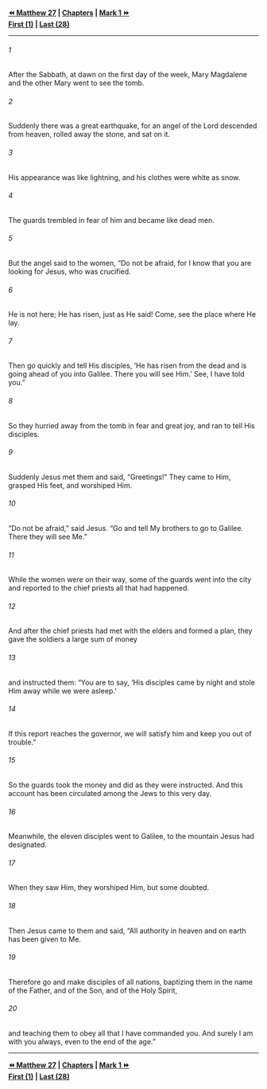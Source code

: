   
**[⏪ Matthew 27](./Matthew%2027.md) | [Chapters](./_index.md) | [Mark 1 ⏩](../44.41%20Mark/Mark%201.md)**  
**[First (1)](./Matthew%201.md) | [Last (28)](Matthew%2028.md)**  
  
---  
  
###### 1  
After the Sabbath, at dawn on the first day of the week, Mary Magdalene and the other Mary went to see the tomb.  
  
###### 2  
Suddenly there was a great earthquake, for an angel of the Lord descended from heaven, rolled away the stone, and sat on it.  
  
###### 3  
His appearance was like lightning, and his clothes were white as snow.  
  
###### 4  
The guards trembled in fear of him and became like dead men.  
  
###### 5  
But the angel said to the women, “Do not be afraid, for I know that you are looking for Jesus, who was crucified.  
  
###### 6  
He is not here; He has risen, just as He said! Come, see the place where He lay.  
  
###### 7  
Then go quickly and tell His disciples, ‘He has risen from the dead and is going ahead of you into Galilee. There you will see Him.’ See, I have told you.”  
  
###### 8  
So they hurried away from the tomb in fear and great joy, and ran to tell His disciples.  
  
###### 9  
Suddenly Jesus met them and said, “Greetings!” They came to Him, grasped His feet, and worshiped Him.  
  
###### 10  
“Do not be afraid,” said Jesus. “Go and tell My brothers to go to Galilee. There they will see Me.”  
  
###### 11  
While the women were on their way, some of the guards went into the city and reported to the chief priests all that had happened.  
  
###### 12  
And after the chief priests had met with the elders and formed a plan, they gave the soldiers a large sum of money  
  
###### 13  
and instructed them: “You are to say, ‘His disciples came by night and stole Him away while we were asleep.’  
  
###### 14  
If this report reaches the governor, we will satisfy him and keep you out of trouble.”  
  
###### 15  
So the guards took the money and did as they were instructed. And this account has been circulated among the Jews to this very day.  
  
###### 16  
Meanwhile, the eleven disciples went to Galilee, to the mountain Jesus had designated.  
  
###### 17  
When they saw Him, they worshiped Him, but some doubted.  
  
###### 18  
Then Jesus came to them and said, “All authority in heaven and on earth has been given to Me.  
  
###### 19  
Therefore go and make disciples of all nations, baptizing them in the name of the Father, and of the Son, and of the Holy Spirit,  
  
###### 20  
and teaching them to obey all that I have commanded you. And surely I am with you always, even to the end of the age.”  
  
  
---  
  
**[⏪ Matthew 27](./Matthew%2027.md) | [Chapters](./_index.md) | [Mark 1 ⏩](../44.41%20Mark/Mark%201.md)**  
**[First (1)](./Matthew%201.md) | [Last (28)](Matthew%2028.md)**  
  
